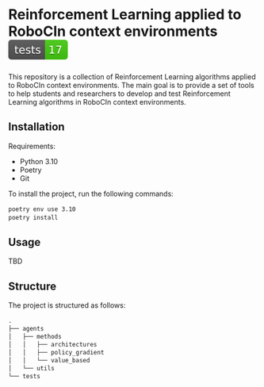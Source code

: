 # Reinforcement Learning applied to RoboCIn context environments ![Tests Status](./reports/tests-badge.svg)
This repository is a collection of Reinforcement Learning algorithms applied to RoboCIn context environments. The main goal is to provide a set of tools to help students and researchers to develop and test Reinforcement Learning algorithms in RoboCIn context environments.

## Installation

Requirements:
- Python 3.10
- Poetry
- Git

To install the project, run the following commands:

```bash
poetry env use 3.10
poetry install
```

## Usage

TBD

## Structure

The project is structured as follows:

```
.
├── agents
│   ├── methods
│   │   ├── architectures
│   │   ├── policy_gradient
│   │   └── value_based
│   └── utils
└── tests
```